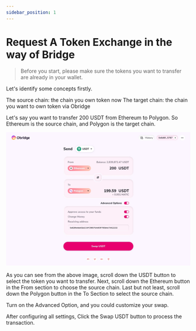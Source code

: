 ```yaml
---
sidebar_position: 1
---
```

# Request A Token Exchange in the way of Bridge

> Before you start, please make sure the tokens you want to transfer are already in your wallet.

Let's identify some concepts firstly.

The source chain: the chain you own token now
The target chain: the chain you want to own token via Obridge

Let's say you want to transfer 200 USDT from Ethereum to Polygon. So Ethereum is the source chain, and Polygon is the target chain.

![](./bridge.png)

As you can see from the above image, scroll down the USDT button to select the token you want to transfer. Next, scroll down the Ethereum button in the From section to choose the source chain. Last but not least, scroll down the Polygon button in the To Section to select the source chain.

Turn on the Advanced Option, and you could customize your swap.

After configuring all settings, Click the Swap USDT button to process the transaction.
